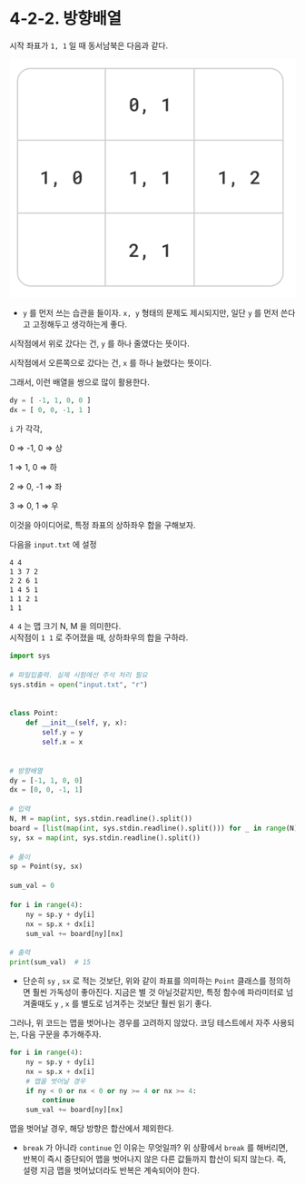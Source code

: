 # 4-2-2. 방향배열

시작 좌표가 `1, 1` 일 때 동서남북은 다음과 같다.

![Untitled](./Untitled.png)

- `y` 를 먼저 쓰는 습관을 들이자. `x, y` 형태의 문제도 제시되지만, 일단 `y` 를 먼저 쓴다고 고정해두고 생각하는게 좋다.

시작점에서 위로 갔다는 건, `y` 를 하나 줄였다는 뜻이다.  

시작점에서 오른쪽으로 갔다는 건, `x` 를 하나 늘렸다는 뜻이다.  

그래서, 이런 배열을 쌍으로 많이 활용한다.

```py
dy = [ -1, 1, 0, 0 ]
dx = [ 0, 0, -1, 1 ]
```

`i` 가 각각,

0 ⇒ -1, 0 ⇒ 상  

1 ⇒ 1, 0 ⇒ 하  

2 ⇒ 0, -1 ⇒ 좌  

3 ⇒ 0, 1 ⇒ 우  

이것을 아이디어로, 특정 좌표의 상하좌우 합을 구해보자.

다음을 `input.txt` 에 설정

```
4 4
1 3 7 2
2 2 6 1
1 4 5 1
1 1 2 1
1 1
``` 

`4 4` 는 맵 크기 N, M 을 의미한다.  
시작점이 `1 1` 로 주어졌을 때, 상하좌우의 합을 구하라.  

```py
import sys

# 파일입출력. 실제 시험에선 주석 처리 필요
sys.stdin = open("input.txt", "r")


class Point:
    def __init__(self, y, x):
        self.y = y
        self.x = x


# 방향배열
dy = [-1, 1, 0, 0]
dx = [0, 0, -1, 1]

# 입력
N, M = map(int, sys.stdin.readline().split())
board = [list(map(int, sys.stdin.readline().split())) for _ in range(N)]
sy, sx = map(int, sys.stdin.readline().split())

# 풀이
sp = Point(sy, sx)

sum_val = 0

for i in range(4):
    ny = sp.y + dy[i]
    nx = sp.x + dx[i]
    sum_val += board[ny][nx]

# 출력
print(sum_val)  # 15
```

- 단순히 `sy` , `sx` 로 적는 것보단, 위와 같이 좌표를 의미하는 `Point` 클래스를 정의하면 훨씬 가독성이 좋아진다. 지금은 별 것 아닐것같지만, 특정 함수에 파라미터로 넘겨줄때도 `y` , `x` 를 별도로 넘겨주는 것보단 훨씬 읽기 좋다.

그러나, 위 코드는 맵을 벗어나는 경우를 고려하지 않았다. 코딩 테스트에서 자주 사용되는, 다음 구문을 추가해주자.

```py
for i in range(4):
    ny = sp.y + dy[i]
    nx = sp.x + dx[i]
    # 맵을 벗어날 경우
    if ny < 0 or nx < 0 or ny >= 4 or nx >= 4:
        continue
    sum_val += board[ny][nx]
```

맵을 벗어날 경우, 해당 방향은 합산에서 제외한다.

- `break` 가 아니라 `continue` 인 이유는 무엇일까? 위 상황에서 `break` 를 해버리면, 반복이 즉시 중단되어 맵을 벗어나지 않은 다른 값들까지 합산이 되지 않는다. 즉, 설령 지금 맵을 벗어났더라도 반복은 계속되어야 한다.
